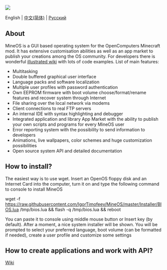 ![](https://i.imgur.com/Ki5bX0I.gif)

English | [中文(简体)](https://github.com/IgorTimofeev/MineOS/blob/master/README-zh_CN.md) | [Русский](https://github.com/IgorTimofeev/MineOS/blob/master/README-ru_RU.md)

## About

MineOS is a GUI based operating system for the OpenComputers Minecraft mod. It has extensive customisation abilities as well as an app market to publish your creations among the OS community. For developers there is wonderful [illustrated wiki](https://github.com/IgorTimofeev/MineOS/wiki) with lots of code examples. List of main features:

-   Multitasking
-   Double buffered graphical user interface
-   Language packs and software localization
-   Multiple user profiles with password authentication
-   Own EEPROM firmware with boot volume choose/format/rename features and recover system through Internet
-   File sharing over the local network via modems
-   Client connections to real FTP servers
-   An internal IDE with syntax highlighting and debugger 
-   Integrated application and library App Market with the ability to publish your own scripts and programs for every MineOS user
-   Error reporting system with the possibility to send information to developers
-   Animations, live wallpapers, color schemes and huge customization possibilities
-   Open source system API and detailed documentation

## How to install?

The easiest way is to use wget. Insert an OpenOS floppy disk and an Internet Card into the computer, turn it on and type the following command to console to install MineOS

wget -f https://raw.githubusercontent.com/IgorTimofeev/MineOS/master/Installer/BIOS.lua /tmp/bios.lua && flash -q /tmp/bios.lua && reboot

You can paste it to console using middle mouse button or Insert key (by default). After a moment, a nice system installer will be shown. You will be prompted to select your preferred language, boot volume (can be formatted if needed), create a user profile and customize some settings

## How to create applications and work with API?

[Wiki](https://github.com/IgorTimofeev/MineOS/wiki)
